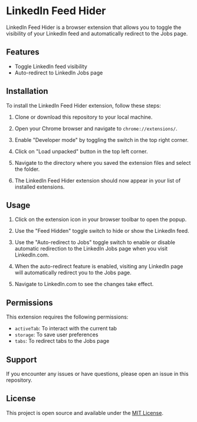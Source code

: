 # LinkedIn Feed Hider

LinkedIn Feed Hider is a browser extension that allows you to toggle the visibility of your LinkedIn feed and automatically redirect to the Jobs page.

## Features

- Toggle LinkedIn feed visibility
- Auto-redirect to LinkedIn Jobs page

## Installation

To install the LinkedIn Feed Hider extension, follow these steps:

1. Clone or download this repository to your local machine.

2. Open your Chrome browser and navigate to `chrome://extensions/`.

3. Enable "Developer mode" by toggling the switch in the top right corner.

4. Click on "Load unpacked" button in the top left corner.

5. Navigate to the directory where you saved the extension files and select the folder.

6. The LinkedIn Feed Hider extension should now appear in your list of installed extensions.

## Usage

1. Click on the extension icon in your browser toolbar to open the popup.

2. Use the "Feed Hidden" toggle switch to hide or show the LinkedIn feed.

3. Use the "Auto-redirect to Jobs" toggle switch to enable or disable automatic redirection to the LinkedIn Jobs page when you visit LinkedIn.com.

4. When the auto-redirect feature is enabled, visiting any LinkedIn page will automatically redirect you to the Jobs page.

5. Navigate to LinkedIn.com to see the changes take effect.

## Permissions

This extension requires the following permissions:
- `activeTab`: To interact with the current tab
- `storage`: To save user preferences
- `tabs`: To redirect tabs to the Jobs page

## Support

If you encounter any issues or have questions, please open an issue in this repository.

## License

This project is open source and available under the [MIT License](LICENSE).

